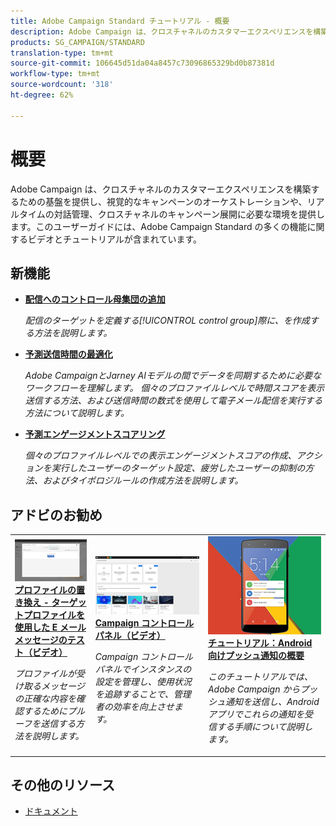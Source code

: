 ```yaml
---
title: Adobe Campaign Standard チュートリアル - 概要
description: Adobe Campaign は、クロスチャネルのカスタマーエクスペリエンスを構築するための基盤を提供し、視覚的なキャンペーンのオーケストレーションや、リアルタイムの対話管理、クロスチャネルのキャンペーン展開に必要な環境を提供します。このユーザーガイドには、Adobe Campaign Standard の多くの機能に関するビデオとチュートリアルが含まれています。
products: SG_CAMPAIGN/STANDARD
translation-type: tm+mt
source-git-commit: 106645d51da04a8457c73096865329bd0b87381d
workflow-type: tm+mt
source-wordcount: '318'
ht-degree: 62%

---
```



# 概要

Adobe Campaign は、クロスチャネルのカスタマーエクスペリエンスを構築するための基盤を提供し、視覚的なキャンペーンのオーケストレーションや、リアルタイムの対話管理、クロスチャネルのキャンペーン展開に必要な環境を提供します。このユーザーガイドには、Adobe Campaign Standard の多くの機能に関するビデオとチュートリアルが含まれています。

## 新機能

* **[配信へのコントロール母集団の追加](/help/communication-channels/email/control-groups.md)**

   *配信のターゲットを定義する[!UICONTROL control group]際に、を作成する方法を説明します。*

* **[予測送信時間の最適化](/help/communication-channels/email/ai-powered-emails/predictive-send-time-optimization.md)**

   *Adobe CampaignとJarney AIモデルの間でデータを同期するために必要なワークフローを理解します。 個々のプロファイルレベルで時間スコアを表示送信する方法、および送信時間の数式を使用して電子メール配信を実行する方法について説明します。*

* **[予測エンゲージメントスコアリング](/help/communication-channels/email/ai-powered-emails/predictive-engagement-scoring.md)**

   *個々のプロファイルレベルでの表示エンゲージメントスコアの作成、アクションを実行したユーザーのターゲット設定、疲労したユーザーの抑制の方法、およびタイポロジルールの作成方法を説明します。*

## アドビのお勧め

<table>
<tr>
  <td>
    <a href="./communication-channels/email/profile-substitution.md"> 
      <img alt="プロファイルの置き換え - ターゲットプロファイルを使用した E メールメッセージのテスト（ビデオ）" src="./assets/substitution_tab.png"/>
    </a>
    <div>
      <a href="./communication-channels/email/profile-substitution.md">
    <strong>プロファイルの置き換え - ターゲットプロファイルを使用した E メールメッセージのテスト（ビデオ）</strong>
    </a>
    </div>
    <p>
    <em>プロファイルが受け取るメッセージの正確な内容を確認するためにプルーフを送信する方法を説明します。</em>
    <p>
  </td>
   <td>
    <a href="./administrating/control-panel/control-panel-overview.md">
      <img alt="Campaign コントロールパネル（ビデオ）" src="./assets/control-panel.png" />
    </a>
    <div>
    <a href="./administrating/control-panel/control-panel-overview.md">
    <strong>Campaign コントロールパネル（ビデオ）</strong>
    </a>
    </div>
    <p>
    <em> Campaign コントロールパネルでインスタンスの設定を管理し、使用状況を追跡することで、管理者の効率を向上させます。</em>
    <p>
  </td>
  <td>
    <a href="https://docs.adobe.com/content/help/ja-JP/campaign-standard-learn/getting-started-with-push-notifications-android/introduction.translate.html">
      <img alt="チュートリアル：Android 向けプッシュ通知の概要" src="./assets/push-for-android.png" />
    </a>
    <div>
      <a href="https://docs.adobe.com/content/help/ja-JP/campaign-standard-learn/getting-started-with-push-notifications-android/introduction.translate.html">
    <strong>チュートリアル：Android 向けプッシュ通知の概要</strong>
    </a>
    </div>
    <p>
    <em>このチュートリアルでは、Adobe Campaign からプッシュ通知を送信し、Android アプリでこれらの通知を受信する手順について説明します。</em>
    <p>
  </td>
</tr>
</table>

## その他のリソース

* [ドキュメント](https://docs.adobe.com/content/help/ja-JP/campaign-standard/using/campaign-standard-home.html)
